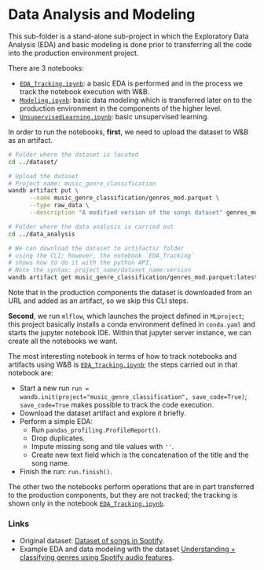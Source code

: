 # Data Analysis and Modeling

This sub-folder is a stand-alone sub-project in which the Exploratory Data Analysis (EDA) and basic modeling is done prior to transferring all the code into the production environment project.

There are 3 notebooks:

- [`EDA_Tracking.ipynb`](EDA_Tracking.ipynb): a basic EDA is performed and in the process we track the notebook execution with W&B.
- [`Modeling.ipynb`](Modeling.ipynb): basic data modeling which is transferred later on to the production environment in the components of the higher level.
- [`UnsupervisedLearning.ipynb`](UnsupervisedLearning.ipynb): basic unsupervised learning.

In order to run the notebooks, **first**, we need to upload the dataset to W&B as an artifact.

```bash
# Folder where the dataset is located
cd ../dataset/

# Upload the dataset
# Project name: music_genre_classification
wandb artifact put \
      --name music_genre_classification/genres_mod.parquet \
      --type raw_data \
      --description "A modified version of the songs dataset" genres_mod.parquet

# Folder where the data analysis is carried out
cd ../data_analysis

# We can download the dataset to artifacts/ folder
# using the CLI; however, the notebook `EDA_Tracking`
# shows how to do it with the python API.
# Note the syntax: project_name/dataset_name:version
wandb artifact get music_genre_classification/genres_mod.parquet:latest
```

Note that in the production components the dataset is downloaded from an URL and added as an artifact, so we skip this CLI steps.

**Second**, we run `mlflow`, which launches the project defined in `MLproject`; this project basically installs a conda environment defined in `conda.yaml` and starts the jupyter notebook IDE. Within that jupyter server instance, we can create all the notebooks we want.

The most interesting notebook in terms of how to track notebooks and artifacts using W&B is [`EDA_Tracking.ipynb`](EDA_Tracking.ipynb); the steps carried out in that notebook are:

- Start a new run `run = wandb.init(project="music_genre_classification", save_code=True)`; `save_code=True` makes possible to track the code execution.
- Download the dataset artifact and explore it briefly.
- Perform a simple EDA:
  - Run `pandas_profiling.ProfileReport()`.
  - Drop duplicates.
  - Impute missing song and tile values with `''`.
  - Create new text field which is the concatenation of the title and the song name.
- Finish the run: `run.finish()`.

The other two the notebooks perform operations that are in part transferred to the production components, but they are not tracked; the tracking is shown only in the notebook [`EDA_Tracking.ipynb`](EDA_Tracking.ipynb).

### Links

- Original dataset: [Dataset of songs in Spotify](https://www.kaggle.com/datasets/mrmorj/dataset-of-songs-in-spotify).
- Example EDA and data modeling with the dataset [Understanding + classifying genres using Spotify audio features](https://www.kaylinpavlik.com/classifying-songs-genres/).